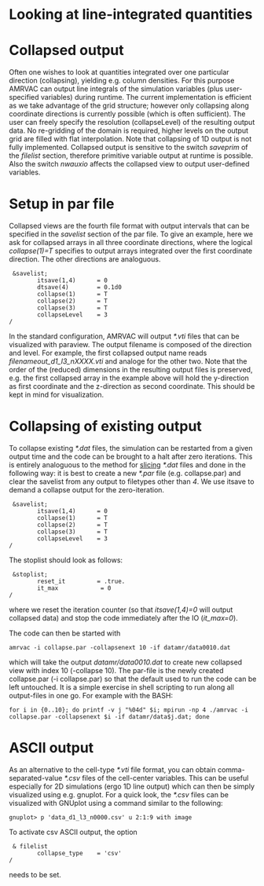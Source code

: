 # Looking at line-integrated quantities

# Collapsed output

Often one wishes to look at quantities integrated over one particular
direction (collapsing), yielding e.g. column densities. For this purpose
AMRVAC can output line integrals of the simulation variables (plus user-
specified variables) during runtime.
The current implementation is efficient as we take advantage of the grid
structure; however only collapsing along coordinate directions is currently
possible (which is often sufficient). The user can freely specify the
resolution (collapseLevel) of the resulting output data. No re-gridding of the
domain is required, higher levels on the output grid are filled with flat
interpolation.
Note that collapsing of 1D output is not fully implemented. Collapsed output
is sensitive to the switch _saveprim_ of the _filelist_ section, therefore
primitive variable output at runtime is possible. Also the switch _nwauxio_
affects the collapsed view to output user-defined variables.

# Setup in par file

Collapsed views are the fourth file format with output intervals that can be
specified in the _savelist_ section of the par file. To give an example, here
we ask for collapsed arrays in all three coordinate directions, where the
logical _collapse(1)=T_ specifies to output arrays integrated over the first
coordinate direction. The other directions are analoguous.

     &savelist;
            itsave(1,4)      = 0
            dtsave(4)        = 0.1d0
            collapse(1)      = T
            collapse(2)      = T
            collapse(3)      = T
            collapseLevel    = 3
    /

In the standard configuration, AMRVAC will output _*.vti_ files that can be
visualized with paraview. The output filename is composed of the direction and
level. For example, the first collapsed output name reads
_filenameout_d1_l3_nXXXX.vti_ and analoge for the other two.
Note that the order of the (reduced) dimensions in the resulting output files
is preserved, e.g. the first collapsed array in the example above will hold
the y-direction as first coordinate and the z-direction as second coordinate.
This should be kept in mind for visualization.

# Collapsing of existing output

To collapse existing _*.dat_ files, the simulation can be restarted from a
given output time and the code can be brought to a halt after zero iterations.
This is entirely analoguous to the method for [slicing](slices.md) _*.dat_
files and done in the following way: it is best to create a new _*.par_ file
(e.g. collapse.par) and clear the savelist from any output to filetypes other
than _4_. We use itsave to demand a collapse output for the zero-iteration.

     &savelist;
            itsave(1,4)      = 0
            collapse(1)      = T
            collapse(2)      = T
            collapse(3)      = T
            collapseLevel    = 3
    /

The stoplist should look as follows:

     &stoplist;
            reset_it         = .true.
            it_max            = 0
    /

where we reset the iteration counter (so that _itsave(1,4)=0_ will output
collapsed data) and stop the code immediately after the IO (_it_max=0_).

The code can then be started with

    amrvac -i collapse.par -collapsenext 10 -if datamr/data0010.dat

which will take the output _datamr/data0010.dat_ to create new collapsed view 
with index 10 (-collapse 10). The par-file is the newly created collapse.par 
(-i collapse.par) so that the default used to run the code can be left 
untouched. It is a simple exercise in
shell scripting to run along all output-files in one go. For example with the
BASH:

    for i in {0..10}; do printf -v j "%04d" $i; mpirun -np 4 ./amrvac -i collapse.par -collapsenext $i -if datamr/data$j.dat; done

# ASCII output

As an alternative to the cell-type _*.vti_ file format, you can obtain comma-
separated-value _*.csv_ files of the cell-center variables. This can be useful
especially for 2D simulations (ergo 1D line output) which can then be simply
visualized using e.g. gnuplot. For a quick look, the _*.csv_ files can be
visualized with GNUplot using a command similar to the following:

    gnuplot> p 'data_d1_l3_n0000.csv' u 2:1:9 with image

To activate csv ASCII output, the option

     & filelist
            collapse_type    = 'csv'
    /

needs to be set.
